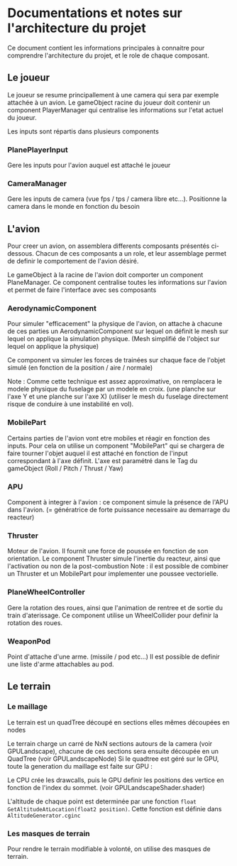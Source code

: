 # Documentations et notes sur l'architecture du projet

Ce document contient les informations principales à connaitre pour comprendre l'architecture du projet, et le role de chaque composant.

## Le joueur

Le joueur se resume principallement à une camera qui sera par exemple attachée à un avion.
Le gameObject racine du joueur doit contenir un component PlayerManager qui centralise les informations sur l'etat actuel du joueur.

Les inputs sont répartis dans plusieurs components

### PlanePlayerInput

Gere les inputs pour l'avion auquel est attaché le joueur

### CameraManager

Gere les inputs de camera (vue fps / tps / camera libre etc...). Positionne la camera dans le monde en fonction du besoin

## L'avion

Pour creer un avion, on assemblera differents composants présentés ci-dessous.
Chacun de ces composants a un role, et leur assemblage permet de definir le comportement de l'avion désiré.

Le gameObject à la racine de l'avion doit comporter un component PlaneManager. Ce component centralise toutes les informations sur l'avion et permet de faire l'interface avec ses composants

### AerodynamicComponent

Pour simuler "efficacement" la physique de l'avion, on attache à chacune de ces parties un AerodynamicComponent 
sur lequel on définit le mesh sur lequel on applique la simulation physique. (Mesh simplifié de l'object sur lequel on applique la physique)

Ce component va simuler les forces de trainées sur chaque face de l'objet simulé (en fonction de la position / aire / normale)

Note : Comme cette technique est assez approximative, on remplacera le modele physique du fuselage par un modele en croix. (une planche sur l'axe Y et une planche sur l'axe X)
(utiliser le mesh du fuselage directement risque de conduire à une instabilité en vol).

### MobilePart

Certains parties de l'avion vont etre mobiles et réagir en fonction des inputs. Pour cela on utilise un component "MobilePart" qui se chargera de faire tourner l'objet auquel il
est attaché en fonction de l'input correspondant à l'axe définit. L'axe est paramétré dans le Tag du gameObject (Roll / Pitch / Thrust / Yaw)

### APU

Component à integrer à l'avion : ce component simule la présence de l'APU dans l'avion. (= génératrice de forte puissance necessaire au demarrage du reacteur)

### Thruster

Moteur de l'avion. Il fournit une force de poussée en fonction de son orientation.
Le component Thruster simule l'inertie du reacteur, ainsi que l'activation ou non de la post-combustion
Note : il est possible de combiner un Thruster et un MobilePart pour implementer une poussee vectorielle.

### PlaneWheelController

Gere la rotation des roues, ainsi que l'animation de rentree et de sortie du train d'aterissage. Ce component utilise un WheelCollider pour definir la rotation des roues.

### WeaponPod

Point d'attache d'une arme. (missile / pod etc...)
Il est possible de definir une liste d'arme attachables au pod.

## Le terrain

### Le maillage

Le terrain est un quadTree découpé en sections elles mêmes découpées en nodes

Le terrain charge un carré de NxN sections autours de la camera (voir GPULandscape), chacune de ces sections sera ensuite découpée en un QuadTree (voir GPULandscapeNode)
Si le quadtree est géré sur le GPU, toute la generation du maillage est faite sur GPU :

Le CPU crée les drawcalls, puis le GPU definir les positions des vertice en fonction de l'index du sommet. (voir GPULandscapeShader.shader)

L'altitude de chaque point est determinée par une fonction `float GetAltitudeAtLocation(float2 position)`. Cette fonction est définie dans `AltitudeGenerator.cginc`

### Les masques de terrain

Pour rendre le terrain modifiable à volonté, on utilise des masques de terrain.


